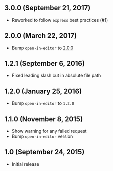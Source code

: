 ## 3.0.0 (September 21, 2017)

- Reworked to follow `express` best practices (#1)

## 2.0.0 (March 22, 2017)

- Bump `open-in-editor` to [2.0.0](https://github.com/lahmatiy/open-in-editor/releases/tag/v2.0.0)

## 1.2.1 (September 6, 2016)

- Fixed leading slash cut in absolute file path

## 1.2.0 (January 25, 2016)

- Bump `open-in-editor` to `1.2.0`

## 1.1.0 (November 8, 2015)

- Show warning for any failed request
- Bump `open-in-editor` version

## 1.0 (September 24, 2015)

- Initial release
